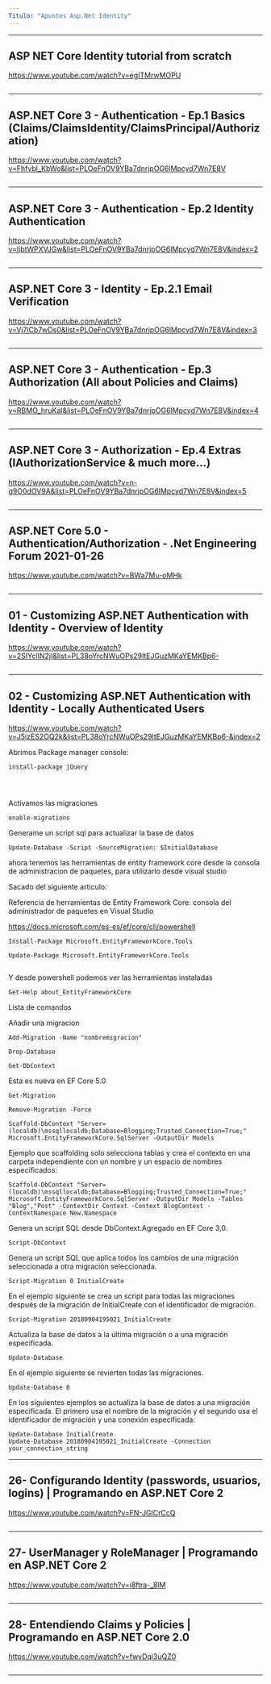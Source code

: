 ```yaml
---
Titulo: "Apuntes Asp.Net Identity"
---
```



____
## ASP NET Core Identity tutorial from scratch

https://www.youtube.com/watch?v=egITMrwMOPU


~~~

~~~
____
## ASP.NET Core 3 - Authentication - Ep.1 Basics (Claims/ClaimsIdentity/ClaimsPrincipal/Authorization)

https://www.youtube.com/watch?v=Fhfvbl_KbWo&list=PLOeFnOV9YBa7dnrjpOG6lMpcyd7Wn7E8V


~~~

~~~
____

## ASP.NET Core 3 - Authentication - Ep.2 Identity Authentication

https://www.youtube.com/watch?v=IjbtWPXVJGw&list=PLOeFnOV9YBa7dnrjpOG6lMpcyd7Wn7E8V&index=2



~~~

~~~
____
## ASP.NET Core 3 - Identity - Ep.2.1 Email Verification

https://www.youtube.com/watch?v=Vj7iCb7wDs0&list=PLOeFnOV9YBa7dnrjpOG6lMpcyd7Wn7E8V&index=3



~~~

~~~
____
## ASP.NET Core 3 - Authentication - Ep.3 Authorization (All about Policies and Claims)

https://www.youtube.com/watch?v=RBMO_hruKaI&list=PLOeFnOV9YBa7dnrjpOG6lMpcyd7Wn7E8V&index=4




~~~

~~~

____

## ASP.NET Core 3 - Authorization - Ep.4 Extras (IAuthorizationService & much more...)

https://www.youtube.com/watch?v=n-g9O0dOV9A&list=PLOeFnOV9YBa7dnrjpOG6lMpcyd7Wn7E8V&index=5




~~~

~~~

____
## ASP.NET Core 5.0 - Authentication/Authorization - .Net Engineering Forum 2021-01-26

https://www.youtube.com/watch?v=BWa7Mu-oMHk


~~~

~~~

____
## 01 - Customizing ASP.NET Authentication with Identity - Overview of Identity

https://www.youtube.com/watch?v=2SIYclIN2jI&list=PL38oYrcNWuOPs29ltEJGuzMKaYEMKBp6-




~~~

~~~

____
## 02 - Customizing ASP.NET Authentication with Identity - Locally Authenticated Users

https://www.youtube.com/watch?v=J5izES2OQ2k&list=PL38oYrcNWuOPs29ltEJGuzMKaYEMKBp6-&index=2



Abrimos Package manager console:
~~~
install-package jQuery




~~~

Activamos las migraciones
~~~
enable-migrations
~~~


Generame un script sql para actualizar la base de datos
~~~
Update-Database -Script -SourceMigration: $InitialDatabase
~~~

ahora tenemos las herramientas de entity framework core desde la consola de administracion de paquetes, para utilizarlo desde visual studio

Sacado del siguiente articulo:

Referencia de herramientas de Entity Framework Core: consola del administrador de paquetes en Visual Studio

https://docs.microsoft.com/es-es/ef/core/cli/powershell

~~~
Install-Package Microsoft.EntityFrameworkCore.Tools

Update-Package Microsoft.EntityFrameworkCore.Tools


~~~


Y desde powershell podemos ver las herramientas instaladas


~~~
Get-Help about_EntityFrameworkCore
~~~

Lista de comandos

Añadir una migracion
~~~
Add-Migration -Name "nombremigracion"
~~~


~~~
Drop-Database
~~~


~~~
Get-DbContext
~~~

Esta es nueva en EF Core 5.0
~~~
Get-Migration
~~~


~~~
Remove-Migration -Force
~~~

~~~
Scaffold-DbContext "Server=(localdb)\mssqllocaldb;Database=Blogging;Trusted_Connection=True;" Microsoft.EntityFrameworkCore.SqlServer -OutputDir Models
~~~

Ejemplo que scaffolding solo selecciona tablas y crea el contexto en una carpeta independiente con un nombre y un espacio de nombres especificados:

~~~
Scaffold-DbContext "Server=(localdb)\mssqllocaldb;Database=Blogging;Trusted_Connection=True;" Microsoft.EntityFrameworkCore.SqlServer -OutputDir Models -Tables "Blog","Post" -ContextDir Context -Context BlogContext -ContextNamespace New.Namespace
~~~
Genera un script SQL desde DbContext.Agregado en EF Core 3,0.
~~~
Script-DbContext
~~~

Genera un script SQL que aplica todos los cambios de una migración seleccionada a otra migración seleccionada.

~~~
Script-Migration 0 InitialCreate
~~~

En el ejemplo siguiente se crea un script para todas las migraciones después de la migración de InitialCreate con el identificador de migración.


~~~
Script-Migration 20180904195021_InitialCreate
~~~
Actualiza la base de datos a la última migración o a una migración especificada.



~~~
Update-Database
~~~
En el ejemplo siguiente se revierten todas las migraciones.

~~~
Update-Database 0
~~~
En los siguientes ejemplos se actualiza la base de datos a una migración especificada. El primero usa el nombre de la migración y el segundo usa el identificador de migración y una conexión especificada:


~~~
Update-Database InitialCreate
Update-Database 20180904195021_InitialCreate -Connection your_connection_string
~~~


____

## 26- Configurando Identity (passwords, usuarios, logins) | Programando en ASP.NET Core 2

https://www.youtube.com/watch?v=FN-JGlCrCcQ



~~~

~~~

____

## 27- UserManager y RoleManager | Programando en ASP.NET Core 2

https://www.youtube.com/watch?v=i8ftra-_8IM




~~~

~~~

____

## 28- Entendiendo Claims y Policies | Programando en ASP.NET Core 2.0

https://www.youtube.com/watch?v=fwyDqi3uQZ0



~~~

~~~

____














